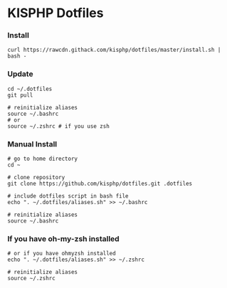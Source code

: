 # KISPHP Dotfiles

### Install

```
curl https://rawcdn.githack.com/kisphp/dotfiles/master/install.sh | bash -
```

### Update

```
cd ~/.dotfiles
git pull

# reinitialize aliases
source ~/.bashrc
# or
source ~/.zshrc # if you use zsh
```

### Manual Install

```
# go to home directory
cd ~ 

# clone repository
git clone https://github.com/kisphp/dotfiles.git .dotfiles

# include dotfiles script in bash file
echo ". ~/.dotfiles/aliases.sh" >> ~/.bashrc

# reinitialize aliases
source ~/.bashrc
```

### If you have oh-my-zsh installed
```
# or if you have ohmyzsh installed
echo ". ~/.dotfiles/aliases.sh" >> ~/.zshrc

# reinitialize aliases
source ~/.zshrc
```
